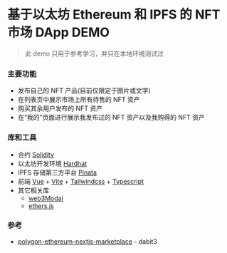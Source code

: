 # 基于以太坊 Ethereum 和 IPFS 的 NFT 市场 DApp DEMO

> 此 demo 只用于参考学习，并只在本地环境测试过


### 主要功能

- 发布自己的 NFT 产品(目前仅限定于图片或文字)
- 在列表页中展示市场上所有待售的 NFT 资产
- 购买其余用户发布的 NFT 资产
- 在“我的”页面进行展示我发布过的 NFT 资产以及我购得的 NFT 资产

### 库和工具

- 合约 [Solidity](https://solidity-cn.readthedocs.io/zh/develop/index.html)
- 以太坊开发环境 [Hardhat](https://hardhat.org/)
- IPFS 存储第三方平台 [Pinata](https://www.pinata.cloud/)
- 前端 [Vue](https://v3.vuejs.org/) + [Vite](https://vitejs.dev/) + [Tailwindcss](https://tailwindcss.com/) + [Typescript](https://www.typescriptlang.org/)
- 其它相关库
  - [web3Modal](https://github.com/Web3Modal/web3modal)
  - [ethers.js](https://github.com/ethers-io/ethers.js)

<!-- ### 演示
![发布NFT](./screenshots/发布nft.gif)
![购买NFT](./screenshots/购买nft.gif) -->


### 参考
-   [polygon-ethereum-nextjs-marketplace](https://github.com/dabit3/polygon-ethereum-nextjs-marketplace) -  dabit3
